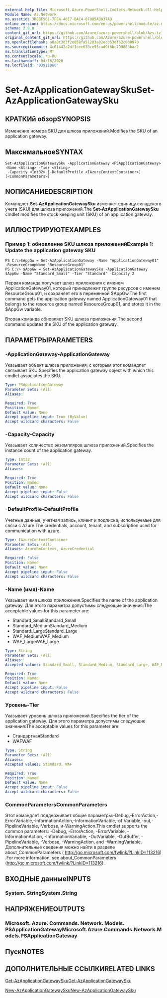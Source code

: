 ```yaml
---
external help file: Microsoft.Azure.PowerShell.Cmdlets.Network.dll-Help.xml
Module Name: Az.Network
ms.assetid: 3D88F561-7FE4-4017-BAC4-8F085AD037A9
online version: https://docs.microsoft.com/en-us/powershell/module/az.network/set-azapplicationgatewaysku
schema: 2.0.0
content_git_url: https://github.com/Azure/azure-powershell/blob/Azs-tzl/src/Network/Network/help/Set-AzApplicationGatewaySku.md
original_content_git_url: https://github.com/Azure/azure-powershell/blob/Azs-tzl/src/Network/Network/help/Set-AzApplicationGatewaySku.md
ms.openlocfilehash: a0a8c3d3f2e058fa51283a02ecb53df62c0b8970
ms.sourcegitcommit: 4c61442a2df1cee633ce93cad9f6bc793803baa2
ms.translationtype: MT
ms.contentlocale: ru-RU
ms.lasthandoff: 04/16/2020
ms.locfileid: "93911060"
---
```

# <span data-ttu-id="1941b-101">Set-AzApplicationGatewaySku</span><span class="sxs-lookup"><span data-stu-id="1941b-101">Set-AzApplicationGatewaySku</span></span>

## <span data-ttu-id="1941b-102">КРАТКИй обзор</span><span class="sxs-lookup"><span data-stu-id="1941b-102">SYNOPSIS</span></span>
<span data-ttu-id="1941b-103">Изменение номера SKU для шлюза приложений.</span><span class="sxs-lookup"><span data-stu-id="1941b-103">Modifies the SKU of an application gateway.</span></span>

## <span data-ttu-id="1941b-104">Максимальное</span><span class="sxs-lookup"><span data-stu-id="1941b-104">SYNTAX</span></span>

```
Set-AzApplicationGatewaySku -ApplicationGateway <PSApplicationGateway> -Name <String> -Tier <String>
 -Capacity <Int32> [-DefaultProfile <IAzureContextContainer>] [<CommonParameters>]
```

## <span data-ttu-id="1941b-105">NОПИСАНИЕ</span><span class="sxs-lookup"><span data-stu-id="1941b-105">DESCRIPTION</span></span>
<span data-ttu-id="1941b-106">Командлет **Set-AzApplicationGatewaySku** изменяет единицу складского учета (SKU) для шлюза приложений.</span><span class="sxs-lookup"><span data-stu-id="1941b-106">The **Set-AzApplicationGatewaySku** cmdlet modifies the stock keeping unit (SKU) of an application gateway.</span></span>

## <span data-ttu-id="1941b-107">ИЛЛЮСТРИРУЮТ</span><span class="sxs-lookup"><span data-stu-id="1941b-107">EXAMPLES</span></span>

### <span data-ttu-id="1941b-108">Пример 1: обновление SKU шлюза приложений</span><span class="sxs-lookup"><span data-stu-id="1941b-108">Example 1: Update the application gateway SKU</span></span>
```
PS C:\>$AppGw = Get-AzApplicationGateway -Name "ApplicationGateway01" -ResourceGroupName "ResourceGroup01"
PS C:\> $AppGw = Set-AzApplicationGatewaySku -ApplicationGateway $AppGw -Name "Standard_Small" -Tier "Standard" -Capacity 2
```

<span data-ttu-id="1941b-109">Первая команда получает шлюз приложения с именем ApplicationGateway01, который принадлежит группе ресурсов с именем ResourceGroup01, и сохраняет его в переменной $AppGw.</span><span class="sxs-lookup"><span data-stu-id="1941b-109">The first command gets the application gateway named ApplicationGateway01 that belongs to the resource group named ResourceGroup01, and stores it in the $AppGw variable.</span></span>

<span data-ttu-id="1941b-110">Вторая команда обновляет SKU шлюза приложения.</span><span class="sxs-lookup"><span data-stu-id="1941b-110">The second command updates the SKU of the application gateway.</span></span>

## <span data-ttu-id="1941b-111">ПАРАМЕТРЫ</span><span class="sxs-lookup"><span data-stu-id="1941b-111">PARAMETERS</span></span>

### <span data-ttu-id="1941b-112">-ApplicationGateway</span><span class="sxs-lookup"><span data-stu-id="1941b-112">-ApplicationGateway</span></span>
<span data-ttu-id="1941b-113">Указывает объект шлюза приложения, с которым этот командлет связывает SKU.</span><span class="sxs-lookup"><span data-stu-id="1941b-113">Specifies the application gateway object with which this cmdlet associates the SKU.</span></span>

```yaml
Type: PSApplicationGateway
Parameter Sets: (All)
Aliases: 

Required: True
Position: Named
Default value: None
Accept pipeline input: True (ByValue)
Accept wildcard characters: False
```

### <span data-ttu-id="1941b-114">-Capacity</span><span class="sxs-lookup"><span data-stu-id="1941b-114">-Capacity</span></span>
<span data-ttu-id="1941b-115">Указывает количество экземпляров шлюза приложений.</span><span class="sxs-lookup"><span data-stu-id="1941b-115">Specifies the instance count of the application gateway.</span></span>

```yaml
Type: Int32
Parameter Sets: (All)
Aliases: 

Required: True
Position: Named
Default value: None
Accept pipeline input: False
Accept wildcard characters: False
```

### <span data-ttu-id="1941b-116">-DefaultProfile</span><span class="sxs-lookup"><span data-stu-id="1941b-116">-DefaultProfile</span></span>
<span data-ttu-id="1941b-117">Учетные данные, учетная запись, клиент и подписка, используемые для связи с Azure.</span><span class="sxs-lookup"><span data-stu-id="1941b-117">The credentials, account, tenant, and subscription used for communication with azure.</span></span>

```yaml
Type: IAzureContextContainer
Parameter Sets: (All)
Aliases: AzureRmContext, AzureCredential

Required: False
Position: Named
Default value: None
Accept pipeline input: False
Accept wildcard characters: False
```

### <span data-ttu-id="1941b-118">-Name (имя)</span><span class="sxs-lookup"><span data-stu-id="1941b-118">-Name</span></span>
<span data-ttu-id="1941b-119">Указывает имя шлюза приложения.</span><span class="sxs-lookup"><span data-stu-id="1941b-119">Specifies the name of the application gateway.</span></span>
<span data-ttu-id="1941b-120">Для этого параметра допустимы следующие значения:</span><span class="sxs-lookup"><span data-stu-id="1941b-120">The acceptable values for this parameter are:</span></span>

- <span data-ttu-id="1941b-121">Standard_Small</span><span class="sxs-lookup"><span data-stu-id="1941b-121">Standard_Small</span></span>
- <span data-ttu-id="1941b-122">Standard_Medium</span><span class="sxs-lookup"><span data-stu-id="1941b-122">Standard_Medium</span></span>
- <span data-ttu-id="1941b-123">Standard_Large</span><span class="sxs-lookup"><span data-stu-id="1941b-123">Standard_Large</span></span>
- <span data-ttu-id="1941b-124">WAF_Medium</span><span class="sxs-lookup"><span data-stu-id="1941b-124">WAF_Medium</span></span>
- <span data-ttu-id="1941b-125">WAF_Large</span><span class="sxs-lookup"><span data-stu-id="1941b-125">WAF_Large</span></span>

```yaml
Type: String
Parameter Sets: (All)
Aliases: 
Accepted values: Standard_Small, Standard_Medium, Standard_Large, WAF_Medium, WAF_Large

Required: True
Position: Named
Default value: None
Accept pipeline input: False
Accept wildcard characters: False
```

### <span data-ttu-id="1941b-126">Уровень</span><span class="sxs-lookup"><span data-stu-id="1941b-126">-Tier</span></span>
<span data-ttu-id="1941b-127">Указывает уровень шлюза приложений.</span><span class="sxs-lookup"><span data-stu-id="1941b-127">Specifies the tier of the application gateway.</span></span>
<span data-ttu-id="1941b-128">Для этого параметра допустимы следующие значения:</span><span class="sxs-lookup"><span data-stu-id="1941b-128">The acceptable values for this parameter are:</span></span>

- <span data-ttu-id="1941b-129">Стандартная</span><span class="sxs-lookup"><span data-stu-id="1941b-129">Standard</span></span>
- <span data-ttu-id="1941b-130">WAF</span><span class="sxs-lookup"><span data-stu-id="1941b-130">WAF</span></span>

```yaml
Type: String
Parameter Sets: (All)
Aliases: 
Accepted values: Standard, WAF

Required: True
Position: Named
Default value: None
Accept pipeline input: False
Accept wildcard characters: False
```

### <span data-ttu-id="1941b-131">CommonParameters</span><span class="sxs-lookup"><span data-stu-id="1941b-131">CommonParameters</span></span>
<span data-ttu-id="1941b-132">Этот командлет поддерживает общие параметры:-Debug,-ErrorAction,-ErrorVariable,-InformationAction,-InformationVariable,-of Variable,-out,-PipelineVariable,-Verbose, и-WarningAction.</span><span class="sxs-lookup"><span data-stu-id="1941b-132">This cmdlet supports the common parameters: -Debug, -ErrorAction, -ErrorVariable, -InformationAction, -InformationVariable, -OutVariable, -OutBuffer, -PipelineVariable, -Verbose, -WarningAction, and -WarningVariable.</span></span> <span data-ttu-id="1941b-133">Дополнительные сведения можно найти в разделе about_CommonParameters ( http://go.microsoft.com/fwlink/?LinkID=113216) .</span><span class="sxs-lookup"><span data-stu-id="1941b-133">For more information, see about_CommonParameters (http://go.microsoft.com/fwlink/?LinkID=113216).</span></span>

## <span data-ttu-id="1941b-134">ВХОДНЫЕ данные</span><span class="sxs-lookup"><span data-stu-id="1941b-134">INPUTS</span></span>

### <span data-ttu-id="1941b-135">System. String</span><span class="sxs-lookup"><span data-stu-id="1941b-135">System.String</span></span>

## <span data-ttu-id="1941b-136">НАПРЯЖЕНИЕ</span><span class="sxs-lookup"><span data-stu-id="1941b-136">OUTPUTS</span></span>

### <span data-ttu-id="1941b-137">Microsoft. Azure. Commands. Network. Models. PSApplicationGateway</span><span class="sxs-lookup"><span data-stu-id="1941b-137">Microsoft.Azure.Commands.Network.Models.PSApplicationGateway</span></span>

## <span data-ttu-id="1941b-138">Пуск</span><span class="sxs-lookup"><span data-stu-id="1941b-138">NOTES</span></span>

## <span data-ttu-id="1941b-139">ДОПОЛНИТЕЛЬНЫЕ ССЫЛКИ</span><span class="sxs-lookup"><span data-stu-id="1941b-139">RELATED LINKS</span></span>

[<span data-ttu-id="1941b-140">Get-AzApplicationGatewaySku</span><span class="sxs-lookup"><span data-stu-id="1941b-140">Get-AzApplicationGatewaySku</span></span>](./Get-AzApplicationGatewaySku.md)

[<span data-ttu-id="1941b-141">New-AzApplicationGatewaySku</span><span class="sxs-lookup"><span data-stu-id="1941b-141">New-AzApplicationGatewaySku</span></span>](./New-AzApplicationGatewaySku.md)


